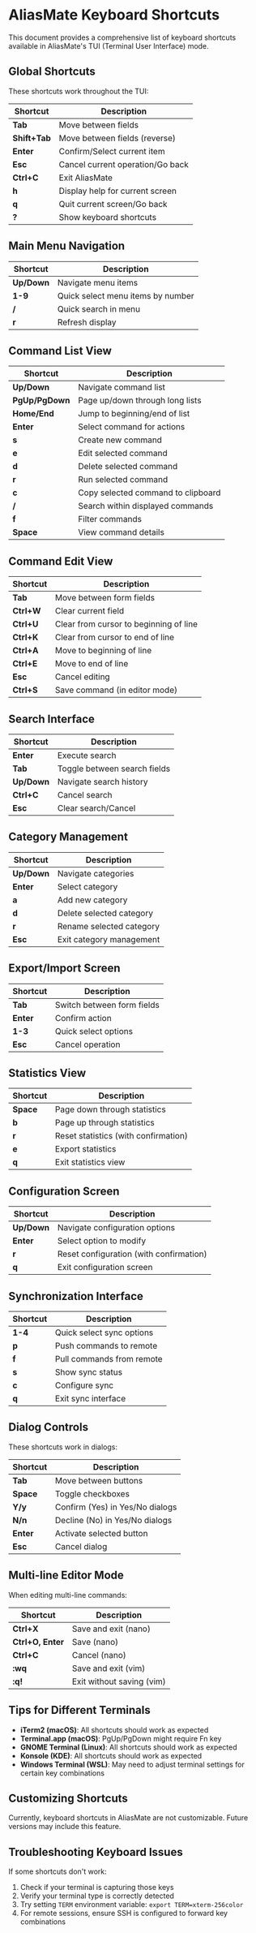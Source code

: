 # AliasMate Keyboard Shortcuts

This document provides a comprehensive list of keyboard shortcuts available in AliasMate's TUI (Terminal User Interface) mode.

## Global Shortcuts

These shortcuts work throughout the TUI:

| Shortcut | Description |
|----------|-------------|
| **Tab** | Move between fields |
| **Shift+Tab** | Move between fields (reverse) |
| **Enter** | Confirm/Select current item |
| **Esc** | Cancel current operation/Go back |
| **Ctrl+C** | Exit AliasMate |
| **h** | Display help for current screen |
| **q** | Quit current screen/Go back |
| **?** | Show keyboard shortcuts |

## Main Menu Navigation

| Shortcut | Description |
|----------|-------------|
| **Up/Down** | Navigate menu items |
| **1-9** | Quick select menu items by number |
| **/** | Quick search in menu |
| **r** | Refresh display |

## Command List View

| Shortcut | Description |
|----------|-------------|
| **Up/Down** | Navigate command list |
| **PgUp/PgDown** | Page up/down through long lists |
| **Home/End** | Jump to beginning/end of list |
| **Enter** | Select command for actions |
| **s** | Create new command |
| **e** | Edit selected command |
| **d** | Delete selected command |
| **r** | Run selected command |
| **c** | Copy selected command to clipboard |
| **/** | Search within displayed commands |
| **f** | Filter commands |
| **Space** | View command details |

## Command Edit View

| Shortcut | Description |
|----------|-------------|
| **Tab** | Move between form fields |
| **Ctrl+W** | Clear current field |
| **Ctrl+U** | Clear from cursor to beginning of line |
| **Ctrl+K** | Clear from cursor to end of line |
| **Ctrl+A** | Move to beginning of line |
| **Ctrl+E** | Move to end of line |
| **Esc** | Cancel editing |
| **Ctrl+S** | Save command (in editor mode) |

## Search Interface

| Shortcut | Description |
|----------|-------------|
| **Enter** | Execute search |
| **Tab** | Toggle between search fields |
| **Up/Down** | Navigate search history |
| **Ctrl+C** | Cancel search |
| **Esc** | Clear search/Cancel |

## Category Management

| Shortcut | Description |
|----------|-------------|
| **Up/Down** | Navigate categories |
| **Enter** | Select category |
| **a** | Add new category |
| **d** | Delete selected category |
| **r** | Rename selected category |
| **Esc** | Exit category management |

## Export/Import Screen

| Shortcut | Description |
|----------|-------------|
| **Tab** | Switch between form fields |
| **Enter** | Confirm action |
| **1-3** | Quick select options |
| **Esc** | Cancel operation |

## Statistics View

| Shortcut | Description |
|----------|-------------|
| **Space** | Page down through statistics |
| **b** | Page up through statistics |
| **r** | Reset statistics (with confirmation) |
| **e** | Export statistics |
| **q** | Exit statistics view |

## Configuration Screen

| Shortcut | Description |
|----------|-------------|
| **Up/Down** | Navigate configuration options |
| **Enter** | Select option to modify |
| **r** | Reset configuration (with confirmation) |
| **q** | Exit configuration screen |

## Synchronization Interface

| Shortcut | Description |
|----------|-------------|
| **1-4** | Quick select sync options |
| **p** | Push commands to remote |
| **f** | Pull commands from remote |
| **s** | Show sync status |
| **c** | Configure sync |
| **q** | Exit sync interface |

## Dialog Controls

These shortcuts work in dialogs:

| Shortcut | Description |
|----------|-------------|
| **Tab** | Move between buttons |
| **Space** | Toggle checkboxes |
| **Y/y** | Confirm (Yes) in Yes/No dialogs |
| **N/n** | Decline (No) in Yes/No dialogs |
| **Enter** | Activate selected button |
| **Esc** | Cancel dialog |

## Multi-line Editor Mode

When editing multi-line commands:

| Shortcut | Description |
|----------|-------------|
| **Ctrl+X** | Save and exit (nano) |
| **Ctrl+O, Enter** | Save (nano) |
| **Ctrl+C** | Cancel (nano) |
| **:wq** | Save and exit (vim) |
| **:q!** | Exit without saving (vim) |

## Tips for Different Terminals

- **iTerm2 (macOS)**: All shortcuts should work as expected
- **Terminal.app (macOS)**: PgUp/PgDown might require Fn key
- **GNOME Terminal (Linux)**: All shortcuts should work as expected
- **Konsole (KDE)**: All shortcuts should work as expected
- **Windows Terminal (WSL)**: May need to adjust terminal settings for certain key combinations

## Customizing Shortcuts

Currently, keyboard shortcuts in AliasMate are not customizable. Future versions may include this feature.

## Troubleshooting Keyboard Issues

If some shortcuts don't work:

1. Check if your terminal is capturing those keys
2. Verify your terminal type is correctly detected
3. Try setting `TERM` environment variable: `export TERM=xterm-256color`
4. For remote sessions, ensure SSH is configured to forward key combinations
